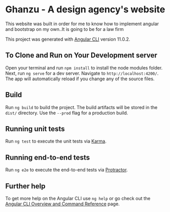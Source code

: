 # Ghanzu - A design agency's website

This website was built in order for me to know how to implement angular and bootstrap on my own..It is going to be for a law firm

This project was generated with [Angular CLI](https://github.com/angular/angular-cli) version 11.0.2.

## To Clone and Run on Your Development server

Open your terminal and run `npm install` to install the node modules folder. Next, run `ng serve` for a dev server. Navigate to `http://localhost:4200/`. The app will automatically reload if you change any of the source files.

## Build

Run `ng build` to build the project. The build artifacts will be stored in the `dist/` directory. Use the `--prod` flag for a production build.

## Running unit tests

Run `ng test` to execute the unit tests via [Karma](https://karma-runner.github.io).

## Running end-to-end tests

Run `ng e2e` to execute the end-to-end tests via [Protractor](http://www.protractortest.org/).

## Further help

To get more help on the Angular CLI use `ng help` or go check out the [Angular CLI Overview and Command Reference](https://angular.io/cli) page.
